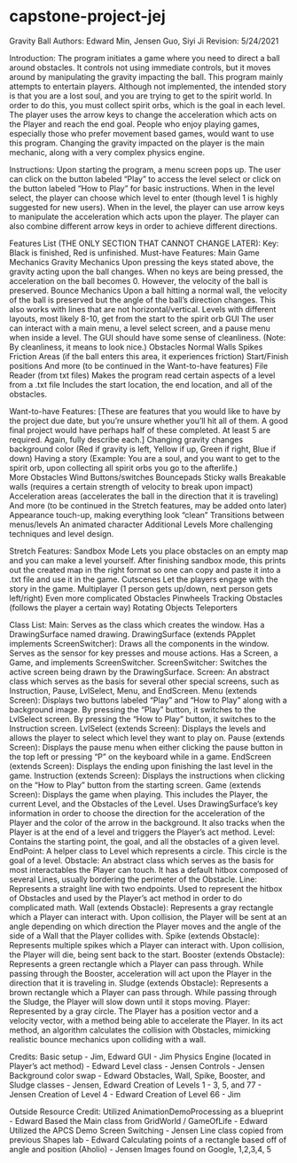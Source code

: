 # capstone-project-jej
Gravity Ball
Authors: Edward Min, Jensen Guo, Siyi Ji
Revision: 5/24/2021

Introduction: 
The program initiates a game where you need to direct a ball around obstacles. It controls not using immediate controls, but it moves around by manipulating the gravity impacting the ball. This program mainly attempts to entertain players. Although not implemented, the intended story is that you are a lost soul, and you are trying to get to the spirit world. In order to do this, you must collect spirit orbs, which is the goal in each level. The player uses the arrow keys to change the acceleration which acts on the Player and reach the end goal. People who enjoy playing games, especially those who prefer movement based games, would want to use this program. Changing the gravity impacted on the player is the main mechanic, along with a very complex physics engine.

Instructions:
	Upon starting the program, a menu screen pops up. The user can click on the button labeled “Play” to access the level select or click on the button labeled “How to Play” for basic instructions. When in the level select, the player can choose which level to enter (though level 1 is highly suggested for new users). When in the level, the player can use arrow keys to manipulate the acceleration which acts upon the player. The player can also combine different arrow keys in order to achieve different directions.

Features List (THE ONLY SECTION THAT CANNOT CHANGE LATER):
Key: Black is finished, Red is unfinished.
Must-have Features:
Main Game Mechanics
Gravity Mechanics
Upon pressing the keys stated above, the gravity acting upon the ball changes.
When no keys are being pressed, the acceleration on the ball becomes 0. However, the velocity of the ball is preserved.
 Bounce Mechanics
Upon a ball hitting a normal wall, the velocity of the ball is preserved but the angle of the ball’s direction changes.
This also works with lines that are not horizontal/vertical.
Levels with different layouts, most likely 8-10, get from the start to the spirit orb
GUI
The user can interact with a main menu, a level select screen, and a pause menu when inside a level.
The GUI should have some sense of cleanliness. (Note: By cleanliness, it means to look nice.)
Obstacles
Normal Walls
Spikes
Friction Areas (if the ball enters this area, it experiences friction)
Start/Finish positions
And more (to be continued in the Want-to-have features)
File Reader (from txt files)
Makes the program read certain aspects of a 
level from a .txt file
Includes the start location, the end location, and all of the obstacles.

Want-to-have Features:
[These are features that you would like to have by the project due date, but you’re unsure whether you’ll hit all of them. A good final project would have perhaps half of these completed. At least 5 are required. Again, fully describe each.]
Changing gravity changes background color (Red if gravity is left, Yellow if up, Green if right, Blue if down)
Having a story (Example: You are a soul, and you want to get to the spirit orb, upon collecting all spirit orbs you go to the afterlife.)  
More Obstacles
Wind
Buttons/switches
Bouncepads
Sticky walls
Breakable walls (requires a certain strength of velocity to break upon impact)
Acceleration areas (accelerates the ball in the direction that it is traveling)
And more (to be continued in the Stretch features, may be added onto later)
Appearance touch-up, making everything look “clean”
Transitions between menus/levels
An animated character
Additional Levels
More challenging techniques and level design.

Stretch Features:
Sandbox Mode
Lets you place obstacles on an empty map and you can make a level yourself.
After finishing sandbox mode, this prints out the created map in the right format so one can copy and paste it into a .txt file and use it in the game.
Cutscenes
Let the players engage with the story in the game.
Multiplayer (1 person gets up/down, next person gets left/right)
Even more complicated Obstacles
Pinwheels
Tracking Obstacles (follows the player a certain way)
Rotating Objects
Teleporters

Class List:
Main: Serves as the class which creates the window. Has a DrawingSurface named drawing.
DrawingSurface (extends PApplet implements ScreenSwitcher): Draws all the components in the window. Serves as the sensor for key presses and mouse actions. Has a Screen, a Game, and implements ScreenSwitcher.
ScreenSwitcher: Switches the active screen being drawn by the DrawingSurface.
Screen: An abstract class which serves as the basis for several other special screens, such as Instruction, Pause, LvlSelect, Menu, and EndScreen.
Menu (extends Screen): Displays two buttons labeled “Play” and “How to Play” along with a background image. By pressing the “Play” button, it switches to the LvlSelect screen. By pressing the “How to Play” button, it switches to the Instruction screen.
LvlSelect (extends Screen): Displays the levels and allows the player to select which level they want to play on.
Pause (extends Screen): Displays the pause menu when either clicking the pause button in the top left or pressing “P” on the keyboard while in a game.
EndScreen (extends Screen): Displays the ending upon finishing the last level in the game.
Instruction (extends Screen): Displays the instructions when clicking on the “How to Play” button from the starting screen.
Game (extends Screen): Displays the game when playing. This includes the Player, the current Level, and the Obstacles of the Level. Uses DrawingSurface’s key information in order to choose the direction for the acceleration of the Player and the color of the arrow in the background. It also tracks when the Player is at the end of a level and triggers the Player’s act method.
Level: Contains the starting point, the goal, and all the obstacles of a given level.
EndPoint: A helper class to Level which represents a circle. This circle is the goal of a level.
Obstacle: An abstract class which serves as the basis for most interactables the Player can touch. It has a default hitbox composed of several Lines, usually bordering the perimeter of the Obstacle.
Line: Represents a straight line with two endpoints. Used to represent the hitbox of Obstacles and used by the Player’s act method in order to do complicated math.
Wall (extends Obstacle): Represents a gray rectangle which a Player can interact with. Upon collision, the Player will be sent at an angle depending on which direction the Player moves and the angle of the side of a Wall that the Player collides with.
Spike (extends Obstacle): Represents multiple spikes which a Player can interact with. Upon collision, the Player will die, being sent back to the start.
Booster (extends Obstacle): Represents a green rectangle which a Player can pass through. While passing through the Booster, acceleration will act upon the Player in the direction that it is traveling in.
Sludge (extends Obstacle): Represents a brown rectangle which a Player can pass through. While passing through the Sludge, the Player will slow down until it stops moving.
Player: Represented by a gray circle. The Player has a position vector and a velocity vector, with a method being able to accelerate the Player. In its act method, an algorithm calculates the collision with Obstacles, mimicking realistic bounce mechanics upon colliding with a wall.

Credits:
Basic setup - Jim, Edward
GUI - Jim
Physics Engine (located in Player’s act method) - Edward
Level class - Jensen
Controls - Jensen
Background color swap - Edward
Obstacles, Wall, Spike, Booster, and Sludge classes - Jensen, Edward
Creation of Levels 1 - 3, 5, and 77 - Jensen
Creation of Level 4 - Edward
Creation of Level 66 - Jim

Outside Resource Credit:
Utilized AnimationDemoProcessing as a blueprint - Edward
Based the Main class from GridWorld / GameOfLife - Edward
Utilized the APCS Demo Screen Switching - Jensen
Line class copied from previous Shapes lab - Edward
Calculating points of a rectangle based off of angle and position (Aholio) - Jensen
Images found on Google, 1,2,3,4, 5

